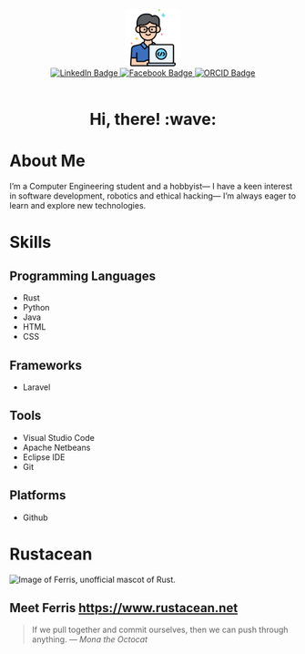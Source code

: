 <div align="center">
   <img alt="programmer" src="programmer.png" width="100">
</div>

<div align="center">
  <a href="https://www.linkedin.com/in/rommel-matic-267528327">
     <img src="https://img.shields.io/badge/LinkedIn-blue?style=flat-square&logo=linkedin&logoColor=white" alt="LinkedIn Badge"/>
  </a>
  <a href="">
     <img src="https://img.shields.io/badge/Facebook-blue?style=flat-square&logo=Facebook&logoColor=white" alt="Facebook Badge" />
  </a>
  <a href="https://orcid.org/0009-0004-3807-423X">
     <img src="https://img.shields.io/badge/ORCID-green?style=flat-square&logo=ORCID&logoColor=white" alt="ORCID Badge" />
  </a>
</div>

<div align="center">
   <img src="https://komarev.com/ghpvc/?username=lnxpsyhi&style=flat-square&color=800080&label=PROFILE+VIEWS" alt="">
</div>

<div align="center">
   <h1>Hi, there! :wave:</h1>
</div>

# About Me
I’m a Computer Engineering student and a hobbyist—
I have a keen interest in software development, robotics and ethical hacking—
I’m always eager to learn and explore new technologies.

# Skills

## Programming Languages
- Rust
- Python
- Java
- HTML
- CSS

## Frameworks
- Laravel
  
## Tools
- Visual Studio Code
- Apache Netbeans
- Eclipse IDE
- Git

## Platforms
- Github


# Rustacean
<picture>
   <source media="(prefers-color-scheme: dark)" srcset="https://www.rustacean.net/assets/rustacean-orig-noshadow.svg">
   <source media="(prefers-color-scheme: light)" srcset="https://www.rustacean.net/assets/cuddlyferris.svg">
   <img alt="Image of Ferris, unofficial mascot of Rust." width="100" height="100">
</picture>

## Meet Ferris https://www.rustacean.net

> If we pull together and commit ourselves, then we can push through anything.
— *Mona the Octocat*

<!-- TO DO: add more details about me later -->
